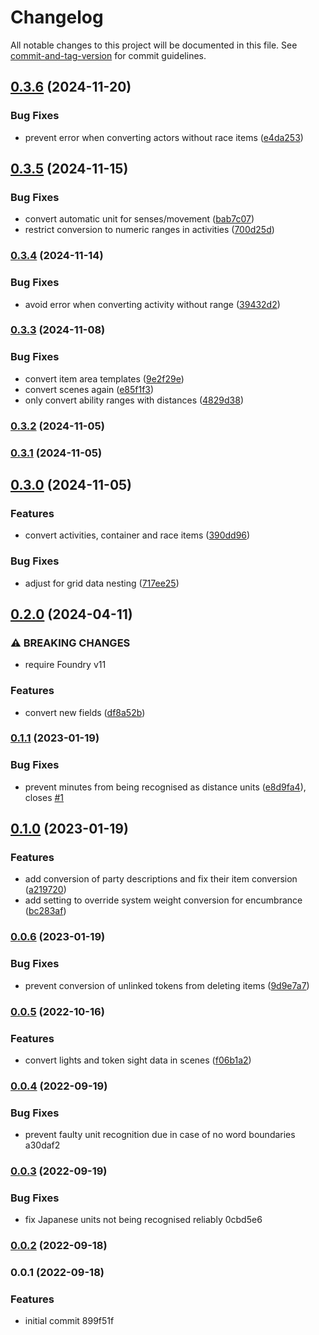 # Changelog

All notable changes to this project will be documented in this file. See [commit-and-tag-version](https://github.com/absolute-version/commit-and-tag-version) for commit guidelines.

## [0.3.6](https://github.com/Ethaks/FVTT-Metron/compare/v0.3.5...v0.3.6) (2024-11-20)


### Bug Fixes

* prevent error when converting actors without race items ([e4da253](https://github.com/Ethaks/FVTT-Metron/commit/e4da253c25cb26a919f6fc346dea6bf470f3939b))

## [0.3.5](https://github.com/Ethaks/FVTT-Metron/compare/v0.3.4...v0.3.5) (2024-11-15)


### Bug Fixes

* convert automatic unit for senses/movement ([bab7c07](https://github.com/Ethaks/FVTT-Metron/commit/bab7c070a3431a6e2aaedeba3f6df71db60e4b40))
* restrict conversion to numeric ranges in activities ([700d25d](https://github.com/Ethaks/FVTT-Metron/commit/700d25d2e06bd62c468b2cd73a7986d8da30d546))

### [0.3.4](https://github.com/Ethaks/FVTT-Metron/compare/v0.3.3...v0.3.4) (2024-11-14)


### Bug Fixes

* avoid error when converting activity without range ([39432d2](https://github.com/Ethaks/FVTT-Metron/commit/39432d2456778ffa51d13110d2cb064cd4314a0c))

### [0.3.3](https://github.com/Ethaks/FVTT-Metron/compare/v0.3.2...v0.3.3) (2024-11-08)


### Bug Fixes

* convert item area templates ([9e2f29e](https://github.com/Ethaks/FVTT-Metron/commit/9e2f29e0cdff71fa2eeac4cf19dc8ce5ef0293b6))
* convert scenes again ([e85f1f3](https://github.com/Ethaks/FVTT-Metron/commit/e85f1f375d2e82219fe5cf67668eb9524d84307c))
* only convert ability ranges with distances ([4829d38](https://github.com/Ethaks/FVTT-Metron/commit/4829d385992ed768a7900fe4b03c11db6b3493fd))

### [0.3.2](https://github.com/Ethaks/FVTT-Metron/compare/v0.3.1...v0.3.2) (2024-11-05)

### [0.3.1](https://github.com/Ethaks/FVTT-Metron/compare/v0.3.0...v0.3.1) (2024-11-05)

## [0.3.0](https://github.com/Ethaks/FVTT-Metron/compare/v0.2.0...v0.3.0) (2024-11-05)


### Features

* convert activities, container and race items ([390dd96](https://github.com/Ethaks/FVTT-Metron/commit/390dd96ac76e9562831560d9a1cb5037b2027493))


### Bug Fixes

* adjust for grid data nesting ([717ee25](https://github.com/Ethaks/FVTT-Metron/commit/717ee259b52118337b534923e50c2be9a2ac27ac))

## [0.2.0](https://github.com/Ethaks/FVTT-Metron/compare/v0.1.1...v0.2.0) (2024-04-11)


### ⚠ BREAKING CHANGES

* require Foundry v11

### Features

* convert new fields ([df8a52b](https://github.com/Ethaks/FVTT-Metron/commit/df8a52b54d0af23a8729cb1db6bf4970c559e5dc))

### [0.1.1](https://github.com/Ethaks/FVTT-Metron/compare/v0.1.0...v0.1.1) (2023-01-19)


### Bug Fixes

* prevent minutes from being recognised as distance units ([e8d9fa4](https://github.com/Ethaks/FVTT-Metron/commit/e8d9fa419bd4403a99f1f8feba6f82b4abb7df66)), closes [#1](https://github.com/Ethaks/FVTT-Metron/issues/1)

## [0.1.0](https://github.com/Ethaks/FVTT-Metron/compare/v0.0.6...v0.1.0) (2023-01-19)


### Features

* add conversion of party descriptions and fix their item conversion ([a219720](https://github.com/Ethaks/FVTT-Metron/commit/a219720b4f0b91c038bc1666eaa08baff87c21de))
* add setting to override system weight conversion for encumbrance ([bc283af](https://github.com/Ethaks/FVTT-Metron/commit/bc283afe76f59d297bb3f366f7045e99356d687c))

### [0.0.6](https://github.com/Ethaks/FVTT-Metron/compare/v0.0.5...v0.0.6) (2023-01-19)


### Bug Fixes

* prevent conversion of unlinked tokens from deleting items ([9d9e7a7](https://github.com/Ethaks/FVTT-Metron/commit/9d9e7a7104e156aeca24b1959931cbcb3ab2c47c))

### [0.0.5](https://github.com/Ethaks/FVTT-Metron/compare/v0.0.4...v0.0.5) (2022-10-16)


### Features

* convert lights and token sight data in scenes ([f06b1a2](https://github.com/Ethaks/FVTT-Metron/commit/f06b1a2c8fe31bced6e136387e88011ac9f2ec12))

### [0.0.4](///compare/v0.0.3...v0.0.4) (2022-09-19)


### Bug Fixes

* prevent faulty unit recognition due in case of no word boundaries a30daf2

### [0.0.3](///compare/v0.0.2...v0.0.3) (2022-09-19)


### Bug Fixes

* fix Japanese units not being recognised reliably 0cbd5e6

### [0.0.2](///compare/v0.0.1...v0.0.2) (2022-09-18)

### 0.0.1 (2022-09-18)


### Features

* initial commit 899f51f

